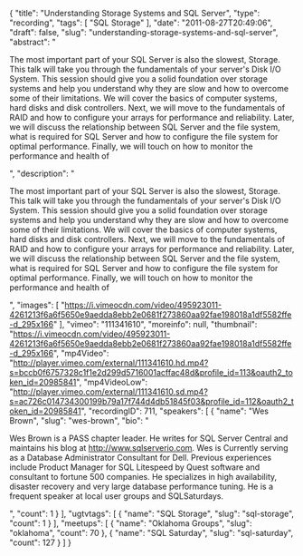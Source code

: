 {
  "title": "Understanding Storage Systems and SQL Server",
  "type": "recording",
  "tags": [
    "SQL Storage"
  ],
  "date": "2011-08-27T20:49:06",
  "draft": false,
  "slug": "understanding-storage-systems-and-sql-server",
  "abstract": "<p>The most important part of your SQL Server is also the slowest, Storage. This talk will take you through the fundamentals of your server's Disk I/O System. This session should give you a solid foundation over storage systems and help you understand why they are slow and how to overcome some of their limitations. We will cover the basics of computer systems, hard disks and disk controllers. Next, we will move to the fundamentals of RAID and how to configure your arrays for performance and reliability. Later, we will discuss the relationship between SQL Server and the file system, what is required for SQL Server and how to configure the file system for optimal performance. Finally, we will touch on how to monitor the performance and health of</p>",
  "description": "<p>The most important part of your SQL Server is also the slowest, Storage. This talk will take you through the fundamentals of your server's Disk I/O System. This session should give you a solid foundation over storage systems and help you understand why they are slow and how to overcome some of their limitations. We will cover the basics of computer systems, hard disks and disk controllers. Next, we will move to the fundamentals of RAID and how to configure your arrays for performance and reliability. Later, we will discuss the relationship between SQL Server and the file system, what is required for SQL Server and how to configure the file system for optimal performance. Finally, we will touch on how to monitor the performance and health of</p>",
  "images": [
    "https://i.vimeocdn.com/video/495923011-4261213f6a6f5650e9aedda8ebb2e0681f273860aa92fae198018a1df5582ffe-d_295x166"
  ],
  "vimeo": "111341610",
  "moreinfo": null,
  "thumbnail": "https://i.vimeocdn.com/video/495923011-4261213f6a6f5650e9aedda8ebb2e0681f273860aa92fae198018a1df5582ffe-d_295x166",
  "mp4Video": "http://player.vimeo.com/external/111341610.hd.mp4?s=bccb0f6757328c1f1e2d299d5716001acffac48d&profile_id=113&oauth2_token_id=20985841",
  "mp4VideoLow": "http://player.vimeo.com/external/111341610.sd.mp4?s=ac726c014734300199b79a17f744d4db51845f03&profile_id=112&oauth2_token_id=20985841",
  "recordingID": 711,
  "speakers": [
    {
      "name": "Wes Brown",
      "slug": "wes-brown",
      "bio": "<p>Wes Brown is a PASS chapter leader. He writes for SQL Server Central and maintains his blog at http://www.sqlserverio.com. Wes is Currently serving as a Database Administrator Consultant for Dell. Previous experiences include Product Manager for SQL Litespeed by Quest software and consultant to fortune 500 companies. He specializes in high availability, disaster recovery and very large database performance tuning. He is a frequent speaker at local user groups and SQLSaturdays.</p>",
      "count": 1
    }
  ],
  "ugtvtags": [
    {
      "name": "SQL Storage",
      "slug": "sql-storage",
      "count": 1
    }
  ],
  "meetups": [
    {
      "name": "Oklahoma Groups",
      "slug": "oklahoma",
      "count": 70
    },
    {
      "name": "SQL Saturday",
      "slug": "sql-saturday",
      "count": 127
    }
  ]
}